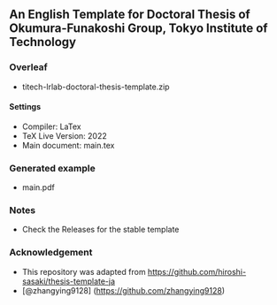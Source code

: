 ## An English Template for Doctoral Thesis of Okumura-Funakoshi Group, Tokyo Institute of Technology

### Overleaf
- titech-lrlab-doctoral-thesis-template.zip
#### Settings
- Compiler: LaTex
- TeX Live Version: 2022
- Main document: main.tex

### Generated example
- main.pdf

### Notes
- Check the Releases for the stable template

### Acknowledgement

- This repository was adapted from https://github.com/hiroshi-sasaki/thesis-template-ja
- [@zhangying9128] (https://github.com/zhangying9128)
